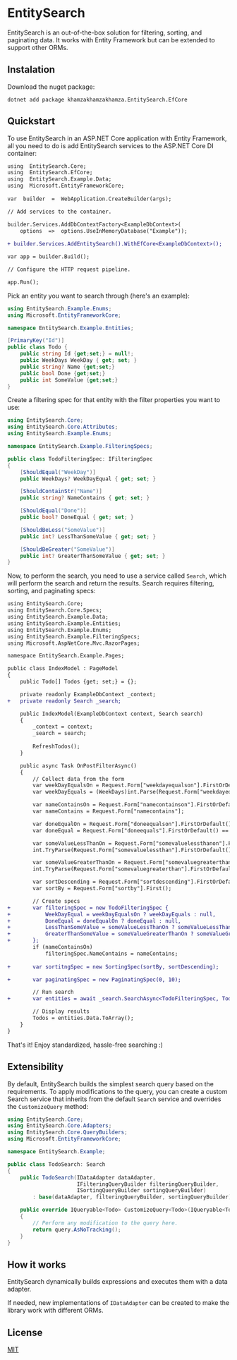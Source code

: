 
# EntitySearch

EntitySearch is an out-of-the-box solution for filtering, sorting, and paginating data. It works with Entity Framework but can be extended to support other ORMs.

## Instalation

Download the nuget package: 
```
dotnet add package khamzakhamzakhamza.EntitySearch.EfCore
```

## Quickstart

To use EntitySearch in an ASP.NET Core application with Entity Framework, all you need to do is add EntitySearch services to the ASP.NET Core DI container:

``` diff
using  EntitySearch.Core;
using  EntitySearch.EfCore;
using  EntitySearch.Example.Data;
using  Microsoft.EntityFrameworkCore;
	
var  builder  =  WebApplication.CreateBuilder(args);

// Add services to the container.

builder.Services.AddDbContextFactory<ExampleDbContext>(
	options  =>  options.UseInMemoryDatabase("Example"));
	
+ builder.Services.AddEntitySearch().WithEfCore<ExampleDbContext>();

var app = builder.Build();

// Configure the HTTP request pipeline.

app.Run();
 ```
Pick an entity you want to search through (here's an example):

``` csharp
using EntitySearch.Example.Enums;
using Microsoft.EntityFrameworkCore;

namespace EntitySearch.Example.Entities;

[PrimaryKey("Id")]
public class Todo {
    public string Id {get;set;} = null!;
    public WeekDays WeekDay { get; set; }
    public string? Name {get;set;}
    public bool Done {get;set;}
    public int SomeValue {get;set;}
}
 ```

Create a filtering spec for that entity with the filter properties you want to use:

``` csharp
using EntitySearch.Core;
using EntitySearch.Core.Attributes;
using EntitySearch.Example.Enums;

namespace EntitySearch.Example.FilteringSpecs;

public class TodoFilteringSpec: IFilteringSpec 
{
    [ShouldEqual("WeekDay")]
    public WeekDays? WeekDayEqual { get; set; }

    [ShouldContainStr("Name")]
    public string? NameContains { get; set; }

    [ShouldEqual("Done")]
    public bool? DoneEqual { get; set; }

    [ShouldBeLess("SomeValue")]
    public int? LessThanSomeValue { get; set; }

    [ShouldBeGreater("SomeValue")]
    public int? GreaterThanSomeValue { get; set; }
}
 ```

Now, to perform the search, you need to use a service called `Search`, which will perform the search and return the results. Search requires filtering, sorting, and paginating specs:

``` diff
using EntitySearch.Core;
using EntitySearch.Core.Specs;
using EntitySearch.Example.Data;
using EntitySearch.Example.Entities;
using EntitySearch.Example.Enums;
using EntitySearch.Example.FilteringSpecs;
using Microsoft.AspNetCore.Mvc.RazorPages;

namespace EntitySearch.Example.Pages;

public class IndexModel : PageModel
{
    public Todo[] Todos {get; set;} = {};

    private readonly ExampleDbContext _context;
+   private readonly Search _search;

    public IndexModel(ExampleDbContext context, Search search)
    {
        _context = context;
        _search = search;
        
        RefreshTodos();
    }

    public async Task OnPostFilterAsync()
    {
        // Collect data from the form 
        var weekDayEqualsOn = Request.Form["weekdayequalson"].FirstOrDefault() == "on";
        var weekDayEquals = (WeekDays)int.Parse(Request.Form["weekdayequals"].First() ?? "0");

        var nameContainsOn = Request.Form["namecontainson"].FirstOrDefault() == "on";
        var nameContains = Request.Form["namecontains"];

        var doneEqualOn = Request.Form["doneequalson"].FirstOrDefault() == "on";
        var doneEqual = Request.Form["doneequals"].FirstOrDefault() == "on";

        var someValueLessThanOn = Request.Form["somevaluelessthanon"].FirstOrDefault() == "on";
        int.TryParse(Request.Form["somevaluelessthan"].FirstOrDefault(), out var someValueLessThan);

        var someValueGreaterThanOn = Request.Form["somevaluegreaterthanon"].FirstOrDefault() == "on";
        int.TryParse(Request.Form["somevaluegreaterthan"].FirstOrDefault(), out var someValueGreaterThan);

        var sortDescending = Request.Form["sortdescending"].FirstOrDefault() == "on";
        var sortBy = Request.Form["sortby"].First();

        // Create specs
+       var filteringSpec = new TodoFilteringSpec {
+           WeekDayEqual = weekDayEqualsOn ? weekDayEquals : null,
+           DoneEqual = doneEqualOn ? doneEqual : null,
+           LessThanSomeValue = someValueLessThanOn ? someValueLessThan : null,
+           GreaterThanSomeValue = someValueGreaterThanOn ? someValueGreaterThan : null,
+       };
        if (nameContainsOn)
            filteringSpec.NameContains = nameContains;
        
+       var sortitngSpec = new SortingSpec(sortBy, sortDescending);

+       var paginatingSpec = new PaginatingSpec(0, 10);

        // Run search
+       var entities = await _search.SearchAsync<TodoFilteringSpec, Todo>(filteringSpec, sortitngSpec, paginatingSpec);

        // Display results
        Todos = entities.Data.ToArray();
    }
}
 ```

That's it! Enjoy standardized, hassle-free searching :)

## Extensibility

By default, EntitySearch builds the simplest search query based on the requirements. To apply modifications to the query, you can create a custom Search service that inherits from the default `Search` service and overrides the `CustomizeQuery` method:

``` csharp
using EntitySearch.Core;
using EntitySearch.Core.Adapters;
using EntitySearch.Core.QueryBuilders;
using Microsoft.EntityFrameworkCore;

namespace EntitySearch.Example;

public class TodoSearch: Search
{
    public TodoSearch(IDataAdapter dataAdapter,
                      IFilteringQueryBuilder filteringQueryBuilder,
                      ISortingQueryBuilder sortingQueryBuilder)
        : base(dataAdapter, filteringQueryBuilder, sortingQueryBuilder) {}

    public override IQueryable<Todo> CustomizeQuery<Todo>(IQueryable<Todo> query)
    {
        // Perform any modification to the query here.
        return query.AsNoTracking(); 
    }
}
 ```

## How it works

EntitySearch dynamically builds expressions and executes them with a data adapter.

If needed, new implementations of `IDataAdapter` can be created to make the library work with different ORMs. 

## License
[MIT](https://choosealicense.com/licenses/mit/)
